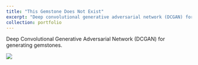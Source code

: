 ```yaml
---
title: "This Gemstone Does Not Exist"
excerpt: "Deep convolutional generative adversarial network (DCGAN) for generating gemstones.<br/><img src='https://user-images.githubusercontent.com/27071473/56861907-20767f80-69d8-11e9-9cae-bfdb33d9e9d7.png'>"
collection: portfolio
---
```


Deep Convolutional Generative Adversarial Network (DCGAN) for generating gemstones.

<img src="https://user-images.githubusercontent.com/27071473/56861907-20767f80-69d8-11e9-9cae-bfdb33d9e9d7.png">
